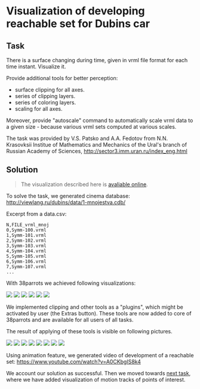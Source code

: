 # Visualization of developing reachable set for Dubins car

## Task
There is a surface changing during time, given in vrml file 
format for each time instant. Visualize it.

Provide additional tools for better perception:
- surface clipping for all axes.
- series of clipping layers.
- series of coloring layers.
- scaling for all axes.

Moreover, provide "autoscale" command to automatically scale vrml data
to a given size - because various vrml sets computed at various scales.

The task was provided by V.S. Patsko and A.A. Fedotov from N.N. Krasovksii Institue 
of Mathematics and Mechanics of the Ural's branch of Russian Academy of Sciences,
http://sector3.imm.uran.ru/index_eng.html

## Solution
> The visualization described here is [avaliable online](http://tinyurl.com/wjoochu).

To solve the task, we generated cinema database: http://viewlang.ru/dubins/data/1-mnojestva.cdb/

Excerpt from a data.csv:
```
N,FILE_vrml_mnoj
0,Symm-100.vrml
1,Symm-101.vrml
2,Symm-102.vrml
3,Symm-103.vrml
4,Symm-104.vrml
5,Symm-105.vrml
6,Symm-106.vrml
7,Symm-107.vrml
...
```

With 38parrots we achieved following visualizations:

![](http://showtime.lact.in/resizer_st/fit/340/340//files/visual/2020-03-14/2020-03-14-at-16-50-12.png)
![](http://showtime.lact.in/resizer_st/fit/340/340//files/visual/2020-03-14/2020-03-14-at-16-50-16.png)
![](http://showtime.lact.in/resizer_st/fit/340/340//files/visual/2020-03-14/2020-03-14-at-16-50-26.png)
![](http://showtime.lact.in/resizer_st/fit/340/340//files/visual/2020-03-14/2020-03-14-at-16-50-34.png)
![](http://showtime.lact.in/resizer_st/fit/340/340//files/visual/2020-03-14/2020-03-14-at-16-53-20.png)
![](http://showtime.lact.in/resizer_st/fit/340/340//files/visual/2020-03-14/2020-03-14-at-16-53-56.png)

We implemented clipping and other tools as a "plugins", which might be activated by user (the Extras button). 
These tools are now added to core of 38parrots and are available for all users of all tasks. 

The result of applying of these tools is visible on following pictures.

![](http://showtime.lact.in/resizer_st/fit/340/340//files/visual/2020-03-01/2020-03-01-at-19-59-06.png)
![](http://showtime.lact.in/resizer_st/fit/340/340//files/visual/2020-01-04/2020-01-04-at-17-11-18.png)
![](http://showtime.lact.in/resizer_st/fit/340/340//files/visual/2020-01-08/2020-01-08-at-12-40-45.png)
![](http://showtime.lact.in/resizer_st/fit/340/340//files/visual/2020-01-08/2020-01-08-at-12-35-29.png)
![](http://showtime.lact.in/resizer_st/fit/340/340//files/visual/2020-01-08/2020-01-08-at-00-39-54.png)
![](http://showtime.lact.in/resizer_st/fit/340/340//files/visual/2020-01-08/2020-01-08-at-00-40-24.png)
![](http://showtime.lact.in/resizer_st/fit/340/340//files/visual/2020-01-08/2020-01-08-at-12-41-01.png)
![](http://showtime.lact.in/resizer_st/fit/340/340//files/visual/2020-01-08/2020-01-08-at-12-20-29.png)

Using animation feature, we generated video of development of a reachable set:
https://www.youtube.com/watch?v=A0CKbgIS8k4

We account our solution as successful. 
Then we moved towards [next task](2-tracks-for-reachable-set.md), where we have added visualization of motion tracks of points of interest.
